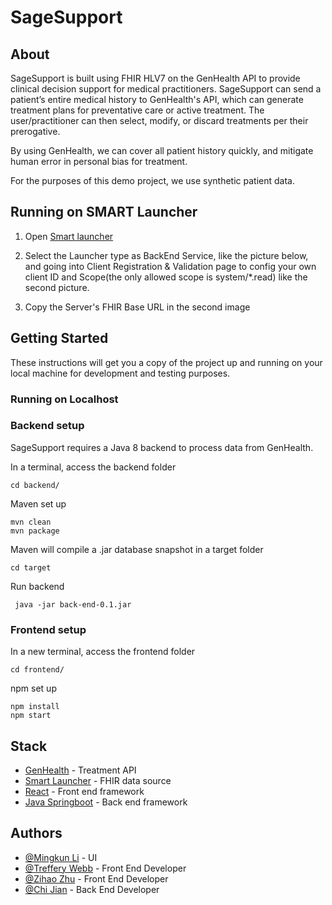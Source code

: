 # SageSupport

## About <a name = "about"></a>

SageSupport is built using FHIR HLV7 on the GenHealth API to provide clinical decision support for medical practitioners. SageSupport can send a patient’s entire medical history to GenHealth's API, which can generate treatment plans for preventative care or active treatment. The user/practitioner can then select, modify, or discard treatments per their prerogative. <br>

By using GenHealth, we can cover all patient history quickly, and mitigate human error in personal bias for treatment. <br>

For the purposes of this demo project, we use synthetic patient data. <br>

## Running on SMART Launcher

1. Open [Smart launcher](https://launch.smarthealthit.org/) 

2. Select the Launcher type as BackEnd Service, like the picture below, and going into Client Registration & Validation page to config your own client ID and Scope(the only allowed scope is system/*.read) like the second picture.

3. Copy the Server's FHIR Base URL in the second image

## Getting Started <a name = "getting_started"></a>

These instructions will get you a copy of the project up and running on your local machine for development and testing purposes. 

### Running on Localhost

### Backend setup
SageSupport requires a Java 8 backend to process data from GenHealth.

In a terminal, access the backend folder

```
cd backend/
```
Maven set up

```
mvn clean
mvn package
```

Maven will compile a .jar database snapshot in a target folder
```
cd target
```
Run backend
```
 java -jar back-end-0.1.jar 
```

### Frontend setup

In a new terminal, access the frontend folder
```
cd frontend/
```

npm set up
```
npm install
npm start
```



## Stack <a name = "built_using"></a>

- [GenHealth](https://genhealth.ai/) - Treatment API
- [Smart Launcher](https://launch.smarthealthit.org/) - FHIR data source
- [React](https://react.dev/) - Front end framework
- [Java Springboot](https://spring.io/) - Back end framework

## Authors <a name = "authors"></a>


- [@Mingkun Li](https://github.com/Mingkli) - UI
- [@Treffery Webb](https://github.com/tweeeb) - Front End Developer 
- [@Zihao Zhu](https://github.com/ShukoAzusa) - Front End Developer 
- [@Chi Jian](https://github.com/jianchidundundun) - Back End Developer 



